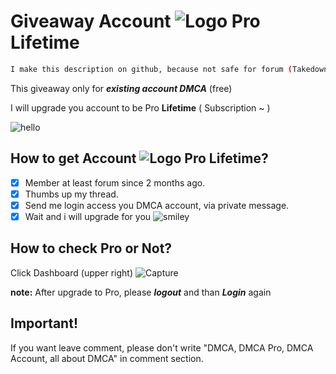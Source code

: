 # Giveaway Account ![Logo](https://rawcdn.githack.com/TrashGirl/-giveaway-/907632c28b0214d4e4151a7f9db6c959a0f989fe/dmca_logo.png) Pro Lifetime 
```bash
I make this description on github, because not safe for forum (Takedown if they know this thread)
```
This giveaway only for __*existing account DMCA*__ (free)

I will upgrade you account to be Pro __Lifetime__ ( Subscription ~ )

![hello](https://rawcdn.githack.com/TrashGirl/-giveaway-/907632c28b0214d4e4151a7f9db6c959a0f989fe/Capture2.JPG)


## How to get Account ![Logo](https://rawcdn.githack.com/TrashGirl/-giveaway-/907632c28b0214d4e4151a7f9db6c959a0f989fe/dmca_logo.png) Pro Lifetime?

- [x] Member at least forum since 2 months ago.
- [x] Thumbs up my thread.
- [x] Send me login access you DMCA account, via private message.
- [x] Wait and i will upgrade for you  ![smiley](https://rawcdn.githack.com/TrashGirl/-giveaway-/907632c28b0214d4e4151a7f9db6c959a0f989fe/smiley.png)

## How to check Pro or Not?
Click Dashboard (upper right) ![Capture](https://rawcdn.githack.com/TrashGirl/-giveaway-/907632c28b0214d4e4151a7f9db6c959a0f989fe/picture.png)

__note:__ After upgrade to Pro, please __*logout*__ and than __*Login*__ again


## Important!
If you want leave comment, please don't write "DMCA, DMCA Pro, DMCA Account, all about DMCA" in comment section. 
